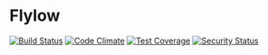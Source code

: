 Flylow
======

[![Build Status][BS img]][Build Status]
[![Code Climate][CC img]][Code Climate]
[![Test Coverage][TC img]][Test Coverage]
[![Security Status][SS img]][Security Status]

[BS img]: https://travis-ci.org/stephaneliu/flylow.svg?branch=master
[CC img]: https://codeclimate.com/github/stephaneliu/flylow/badges/gpa.svg
[TC img]: https://codeclimate.com/github/stephaneliu/flylow/badges/coverage.svg
[SS img]: https://hakiri.io/github/stephaneliu/flylow/master.svg

[Build Status]: https://travis-ci.org/stephaneliu/flylow
[Code Climate]: https://codeclimate.com/github/stephaneliu/flylow
[Test Coverage]: https://codeclimate.com/github/stephaneliu/flylow/coverage
[Security Status]: https://hakiri.io/github/stephaneliu/flylow/master
